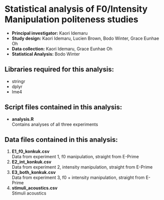 Statistical analysis of F0/Intensity Manipulation politeness studies
=============

-	**Principal investigator:** Kaori Idemaru
-	**Study design:** Kaori Idemaru, Lucien Brown, Bodo Winter, Grace Eunhae Oh
-	**Data collection:** Kaori Idemaru, Grace Eunhae Oh
-	**Statistical Analysis:** Bodo Winter

## Libraries required for this analysis:

-	stringr
-	dplyr
-	lme4

## Script files contained in this analysis:

-	**analysis.R**<br>
	Contains analyses of all three experiments

## Data files contained in this analysis:

1.	**E1_f0_konkuk.csv**<br>
	Data from experiment 1, f0 manipulation, straight from E-Prime
2.	**E2_int_konkuk.csv**<br>
	Data from experiment 2, intensity manipulation, straight from E-Prime
3.	**E3_both_konkuk.csv**<br>
	Data from experiment 3, f0 + intensity manipulation, straight from E-Prime
3.	**stimuli_acoustics.csv**<br>
	Stimuli acoustics

